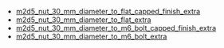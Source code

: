 * [m2d5_nut_30_mm_diameter_to_flat_capped_finish_extra](m2d5_nut_30_mm_diameter_to_flat_capped_finish_extra)
* [m2d5_nut_30_mm_diameter_to_flat_extra](m2d5_nut_30_mm_diameter_to_flat_extra)
* [m2d5_nut_30_mm_diameter_to_m6_bolt_capped_finish_extra](m2d5_nut_30_mm_diameter_to_m6_bolt_capped_finish_extra)
* [m2d5_nut_30_mm_diameter_to_m6_bolt_extra](m2d5_nut_30_mm_diameter_to_m6_bolt_extra)
